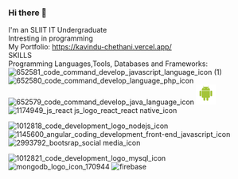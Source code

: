 ### Hi there 👋

I'm an SLIIT IT Undergraduate
<br/>
Intresting in programming
<br/>
My Portfolio: https://kavindu-chethani.vercel.app/
<br/>
SKILLS
<br/>
Programming Languages,Tools, Databases and Frameworks:
<br/>
![652581_code_command_develop_javascript_language_icon (1)](https://user-images.githubusercontent.com/46352484/126873152-846fd7ac-30cd-4d25-a40e-03475afea08f.png)
![652580_code_command_develop_language_php_icon](https://user-images.githubusercontent.com/46352484/126873217-8cd79aed-c204-4a63-a931-bdeec8336caa.png)
![652579_code_command_develop_java_language_icon](https://user-images.githubusercontent.com/46352484/126873262-fd99f712-983c-4e6f-806b-518b18e6ff4a.png)
<img src="https://raw.githubusercontent.com/devicons/devicon/master/icons/android/android-original-wordmark.svg" alt="android" width="40" height="40"/>
![1174949_js_react js_logo_react_react native_icon](https://user-images.githubusercontent.com/46352484/168110271-76315d70-930b-4ee9-9126-16e2837d25e0.png)

![1012818_code_development_logo_nodejs_icon](https://user-images.githubusercontent.com/46352484/126873375-8e7a7493-79ec-4341-bd6b-d357829d1a06.png)
![1145600_angular_coding_development_front-end_javascript_icon](https://user-images.githubusercontent.com/46352484/126873423-af6b9555-af24-42d7-a434-f2fd5e8a8ab7.png)
![2993792_bootsrap_social media_icon](https://user-images.githubusercontent.com/46352484/126873470-032594ab-3537-43c0-abe8-2cd5836a7c13.png)

![1012821_code_development_logo_mysql_icon](https://user-images.githubusercontent.com/46352484/126873582-654b1a06-230c-4657-8173-77187fefac80.png)
![mongodb_logo_icon_170944](https://user-images.githubusercontent.com/46352484/126873629-e88552f9-05af-40b2-9408-29cc9396cc83.png)
<img src="https://www.vectorlogo.zone/logos/firebase/firebase-icon.svg" alt="firebase" width="40" height="40"/>
<br/>


<br/>



